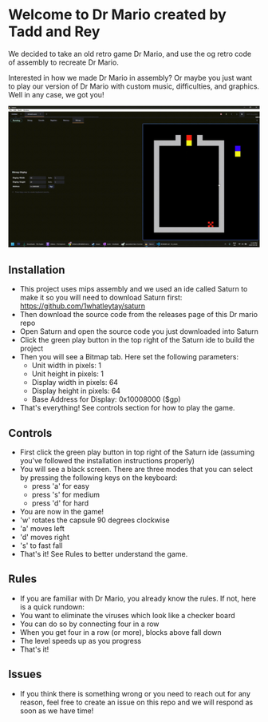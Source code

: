 # Welcome to Dr Mario created by Tadd and Rey

We decided to take an old retro game Dr Mario, and use the og retro code of assembly to recreate Dr Mario.

Interested in how we made Dr Mario in assembly? Or maybe you just want to play our version of Dr Mario with custom music, difficulties, and graphics. Well in any case, we got you!

![](assets/main_gif.gif)

## Installation

- This project uses mips assembly and we used an ide called Saturn to make it so you will need to download Saturn first: https://github.com/1whatleytay/saturn
- Then download the source code from the releases page of this Dr mario repo
- Open Saturn and open the source code you just downloaded into Saturn
- Click the green play button in the top right of the Saturn ide to build the project
- Then you will see a Bitmap tab. Here set the following parameters:
  - Unit width in pixels: 1
  - Unit height in pixels: 1
  - Display width in pixels: 64
  - Display height in pixels: 64
  - Base Address for Display: 0x10008000 ($gp)
- That's everything! See controls section for how to play the game.

## Controls

- First click the green play button in top right of the Saturn ide (assuming you've followed the installation instructions properly)
- You will see a black screen. There are three modes that you can select by pressing the following keys on the keyboard:
  - press 'a' for easy
  - press 's' for medium
  - press 'd' for hard
- You are now in the game!
- 'w' rotates the capsule 90 degrees clockwise
- 'a' moves left
- 'd' moves right
- 's' to fast fall
- That's it! See Rules to better understand the game.

## Rules

- If you are familiar with Dr Mario, you already know the rules. If not, here is a quick rundown:
- You want to eliminate the viruses which look like a checker board
- You can do so by connecting four in a row
- When you get four in a row (or more), blocks above fall down
- The level speeds up as you progress
- That's it!

## Issues

- If you think there is something wrong or you need to reach out for any reason, feel free to create an issue on this repo and we will respond as soon as we have time!
